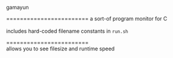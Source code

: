 gamayun

========================
a sort-of program monitor for C </br></br>
includes hard-coded filename constants in `run.sh`

======================== </br>
allows you to see filesize and runtime speed
